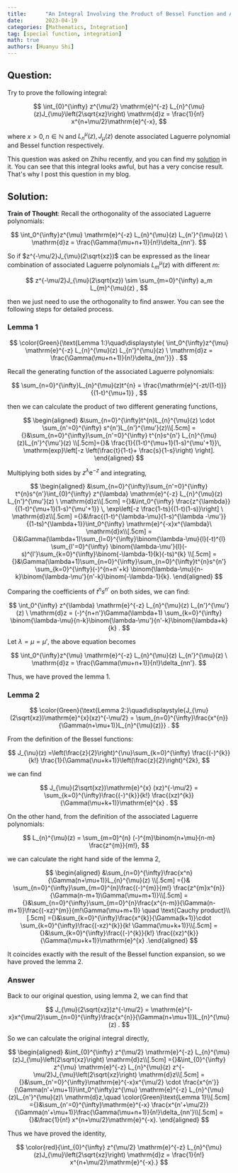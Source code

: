 ```yaml
---
title:      "An Integral Involving the Product of Bessel Function and Associated Laguerre Polynomial"
date:       2023-04-19
categories: [Mathematics, Integration]
tag: [special function, integration]
math: true
authors: [Huanyu Shi]
---
```

## Question:
Try to prove the following integral:

$$
\int_{0}^{\infty} z^{\mu/2} \mathrm{e}^{-z} L_{n}^{\mu}(z)J_{\mu}\left(2\sqrt{xz}\right) \mathrm{d}z = \frac{1}{n!} x^{n+\mu/2}\mathrm{e}^{-x},
$$

where $x>0,n\in\mathbb{N}$ and $L_{n}^{\mu}(z), J_{\mu}(z)$ denote associated Laguerre polynomial and Bessel function respectively.

This question was asked on Zhihu recently, and you can find my [solution](https://www.zhihu.com/question/595970760/answer/2990294940) in it. You can see that this integral looks awful, but has a very concise result. That's why I post this question in my blog.

## Solution:
**Train of Thought**: Recall the orthogonality of the associated Laguerre polynomials:

$$
\int_0^{\infty}z^{\mu} \mathrm{e}^{-z} L_{n}^{\mu}(z) L_{n'}^{\mu}(z) \ \mathrm{d}z = \frac{\Gamma(\mu+n+1)}{n!}\delta_{nn'}. 
$$

So if $z^{-\mu/2}J_{\mu}(2\sqrt{xz})$ can be expressed as the linear combination of associated Laguerre polynomials $L_{m}^{\mu}(z)$ with different $m$:

$$
z^{-\mu/2}J_{\mu}(2\sqrt{xz}) \sim \sum_{m=0}^{\infty} a_m L_{m}^{\mu}(z) ,
$$

then we just need to use the orthogonality to find answer. You can see the following steps for detailed process.
### Lemma 1

$$
\color{Green}{\text{Lemma 1:}\quad\displaystyle{ \int_0^{\infty}z^{\mu} \mathrm{e}^{-z} L_{n}^{\mu}(z) L_{n'}^{\mu}(z) \ \mathrm{d}z = \frac{\Gamma(\mu+n+1)}{n!}\delta_{nn'}}} .
$$

Recall the generating function of the associated Laguerre polynomials:

$$
\sum_{n=0}^{\infty}L_{n}^{\mu}(z)t^{n} = \frac{\mathrm{e}^{-zt/(1-t)}}{(1-t)^{\mu+1}} ,
$$

then we can calculate the product of two different generating functions,

$$
\begin{aligned}
 &\sum_{n=0}^{\infty}t^{n}L_{n}^{\mu}(z) \cdot \sum_{n'=0}^{\infty} s^{n'}L_{n'}^{\mu'}(z)\\[.5cm] ={}&\sum_{n=0}^{\infty}\sum_{n'=0}^{\infty} t^{n}s^{n'} L_{n}^{\mu}(z)L_{n'}^{\mu'}(z) \\[.5cm]={}& \frac{1}{(1-t)^{\mu+1}(1-s)^{\mu'+1}}\, \mathrm{exp}\left[-z \left(\frac{t}{1-t}+ \frac{s}{1-s}\right) \right].
\end{aligned}
$$

Multiplying both sides by $z^{\lambda}\mathrm{e}^{-z}$ and integrating,

$$
\begin{aligned} &\sum_{n=0}^{\infty}\sum_{n'=0}^{\infty} t^{n}s^{n'}\int_{0}^{\infty} z^{\lambda} \mathrm{e}^{-z} L_{n}^{\mu}(z) L_{n'}^{\mu'}(z) \ \mathrm{d}z\\[.5cm] ={}&\int_0^{\infty} \frac{z^{\lambda}}{(1-t)^{\mu+1}(1-s)^{\mu'+1}} \, \exp\left[-z \frac{1-ts}{(1-t)(1-s)}\right] \ \mathrm{d}z\\[.5cm] ={}&\frac{(1-t)^{\lambda-\mu}(1-s)^{\lambda -\mu'}}{(1-ts)^{\lambda+1}}\int_0^{\infty} \mathrm{e}^{-x}x^{\lambda}\ \mathrm{d}x\\[.5cm] ={}&\Gamma(\lambda+1)\sum_{l=0}^{\infty}\binom{\lambda-\mu}{l}(-t)^{l} \sum_{l'=0}^{\infty} \binom{\lambda-\mu'}{l}(-s)^{l'}\sum_{k=0}^{\infty}\binom{-\lambda-1}{k}(-ts)^{k} \\[.5cm] ={}&\Gamma(\lambda+1)\sum_{n=0}^{\infty}\sum_{n=0}^{\infty}t^{n}s^{n'} \sum_{k=0}^{\infty}(-)^{n+n'+k}  \binom{\lambda-\mu}{n-k}\binom{\lambda-\mu'}{n'-k}\binom{-\lambda-1}{k}. \end{aligned}
$$

Comparing the coefficients of $t^{n}s^{n'}$ on both sides, we can find:

$$
\int_0^{\infty} z^{\lambda} \mathrm{e}^{-z} L_{n}^{\mu}(z) L_{n'}^{\mu'}(z) \ \mathrm{d}z =  (-)^{n+n'}\Gamma(\lambda+1) \sum_{k=0}^{\infty} \binom{\lambda-\mu}{n-k}\binom{\lambda-\mu'}{n'-k}\binom{\lambda+k}{k} .
$$

Let $\lambda = \mu = \mu'$, the above equation becomes

$$
\int_0^{\infty}z^{\mu} \mathrm{e}^{-z} L_{n}^{\mu}(z) L_{n'}^{\mu}(z) \ \mathrm{d}z = \frac{\Gamma(\mu+n+1)}{n!}\delta_{nn'}.
$$

Thus, we have proved the lemma 1.
### Lemma 2

$$
\color{Green}{\text{Lemma 2:}\quad\displaystyle{J_{\mu}(2\sqrt{xz})\mathrm{e}^{x}(xz)^{-\mu/2} = \sum_{n=0}^{\infty}\frac{x^{n}}{\Gamma(n+\mu+1)}L_{n}^{\mu}(z)}} .
$$

From the definition of the Bessel functions:

$$
J_{\nu}(z) =\left(\frac{z}{2}\right)^{\nu}\sum_{k=0}^{\infty} \frac{(-)^{k}}{k!} \frac{1}{\Gamma(\nu+k+1)}\left(\frac{z}{2}\right)^{2k},
$$

we can find

$$
J_{\mu}(2\sqrt{xz})\mathrm{e}^{x} (xz)^{-\mu/2} = \sum_{k=0}^{\infty}\frac{(-)^{k}}{k!} \frac{(xz)^{k}}{\Gamma(\mu+k+1)}\mathrm{e}^{x} .
$$

On the other hand, from the definition of the associated Laguerre polynomials:

$$
L_{n}^{\mu}(z) = \sum_{m=0}^{n} (-)^{m}\binom{n+\mu}{n-m} \frac{z^{m}}{m!},
$$

we can calculate the right hand side of the lemma 2,

$$
\begin{aligned} &\sum_{n=0}^{\infty}\frac{x^n}{\Gamma(n+\mu+1)}L_{n}^{\mu}(z) \\[.5cm] ={}& \sum_{n=0}^{\infty}\sum_{m=0}^{n}\frac{(-)^{m}}{m!} \frac{z^{m}x^{n}}{\Gamma(n-m+1)\Gamma(\mu+m+1)}\\[.5cm] ={}&\sum_{n=0}^{\infty}\sum_{m=0}^{n}\frac{x^{n-m}}{\Gamma(n-m+1)}\frac{(-xz)^{m}}{m!\Gamma(\mu+m+1)} \quad \text{Cauchy product}\\[.5cm] ={}&\sum_{k=0}^{\infty}\frac{x^{k}}{\Gamma(k+1)}\cdot \sum_{k=0}^{\infty}\frac{(-xz)^{k}}{k! \Gamma(\mu+k+1)}\\[.5cm] ={}&\sum_{k=0}^{\infty}\frac{(-)^{k}}{k!} \frac{(xz)^{k}}{\Gamma(\mu+k+1)}\mathrm{e}^{x} .\end{aligned}
$$

It coincides exactly with the result of the Bessel function expansion, so we have proved the lemma 2.
### Answer
Back to our original question, using lemma 2, we can find that

$$
 J_{\mu}(2\sqrt{xz})z^{-\mu/2} = \mathrm{e}^{-x}x^{\mu/2}\sum_{n=0}^{\infty}\frac{x^{n}}{\Gamma(n+\mu+1)}L_{n}^{\mu}(z) .
$$

So we can calculate the original integral directly,

$$
\begin{aligned} &\int_{0}^{\infty} z^{\mu/2} \mathrm{e}^{-z} L_{n}^{\mu}(z)J_{\mu}\left(2\sqrt{xz}\right) \mathrm{d}z\\[.5cm]
={}&\int_{0}^{\infty} z^{\mu} \mathrm{e}^{-z} L_{n}^{\mu}(z) z^{-\mu/2}J_{\mu}\left(2\sqrt{xz}\right) \mathrm{d}z\\[.5cm] 
={}&\sum_{n'=0}^{\infty}\mathrm{e}^{-x}x^{\mu/2} \cdot \frac{x^{n'}}{\Gamma(n'+\mu+1)}\int_0^{\infty}z^{\mu} \mathrm{e}^{-z} L_{n}^{\mu}(z)L_{n'}^{\mu}(z)\ \mathrm{d}z,\quad \color{Green}\text{Lemma 1}\\[.5cm] 
={}&\sum_{n'=0}^{\infty}\mathrm{e}^{-x}  \frac{x^{n'+\mu/2}}{\Gamma(n'+\mu+1)}\frac{\Gamma(\mu+n+1)}{n!}\delta_{nn'}\\[.5cm] ={}&\frac{1}{n!} x^{n+\mu/2}\mathrm{e}^{-x}. \end{aligned}
$$

Thus we have proved the identity,

$$
\color{red}{\int_{0}^{\infty} z^{\mu/2} \mathrm{e}^{-z} L_{n}^{\mu}(z)J_{\mu}\left(2\sqrt{xz}\right) \mathrm{d}z = \frac{1}{n!} x^{n+\mu/2}\mathrm{e}^{-x}.}
$$